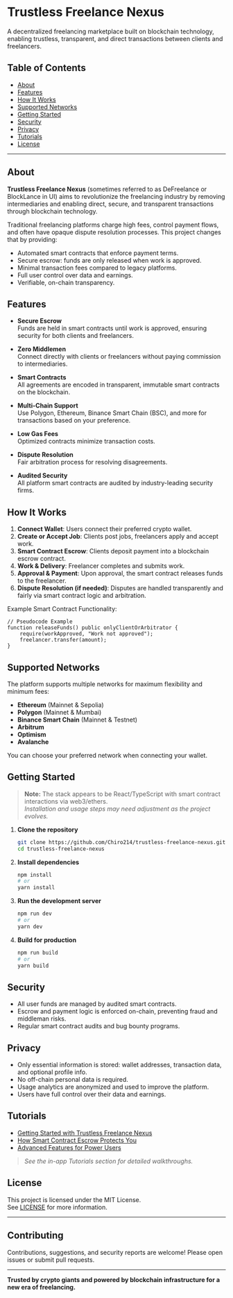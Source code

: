 # Trustless Freelance Nexus

A decentralized freelancing marketplace built on blockchain technology, enabling trustless, transparent, and direct transactions between clients and freelancers. 

## Table of Contents

- [About](#about)
- [Features](#features)
- [How It Works](#how-it-works)
- [Supported Networks](#supported-networks)
- [Getting Started](#getting-started)
- [Security](#security)
- [Privacy](#privacy)
- [Tutorials](#tutorials)
- [License](#license)

---

## About

**Trustless Freelance Nexus** (sometimes referred to as DeFreelance or BlockLance in UI) aims to revolutionize the freelancing industry by removing intermediaries and enabling direct, secure, and transparent transactions through blockchain technology.

Traditional freelancing platforms charge high fees, control payment flows, and often have opaque dispute resolution processes. This project changes that by providing:
- Automated smart contracts that enforce payment terms.
- Secure escrow: funds are only released when work is approved.
- Minimal transaction fees compared to legacy platforms.
- Full user control over data and earnings.
- Verifiable, on-chain transparency.

## Features

- **Secure Escrow**  
  Funds are held in smart contracts until work is approved, ensuring security for both clients and freelancers.

- **Zero Middlemen**  
  Connect directly with clients or freelancers without paying commission to intermediaries.

- **Smart Contracts**  
  All agreements are encoded in transparent, immutable smart contracts on the blockchain.

- **Multi-Chain Support**  
  Use Polygon, Ethereum, Binance Smart Chain (BSC), and more for transactions based on your preference.

- **Low Gas Fees**  
  Optimized contracts minimize transaction costs.

- **Dispute Resolution**  
  Fair arbitration process for resolving disagreements.

- **Audited Security**  
  All platform smart contracts are audited by industry-leading security firms.

## How It Works

1. **Connect Wallet**: Users connect their preferred crypto wallet.
2. **Create or Accept Job**: Clients post jobs, freelancers apply and accept work.
3. **Smart Contract Escrow**: Clients deposit payment into a blockchain escrow contract.
4. **Work & Delivery**: Freelancer completes and submits work.
5. **Approval & Payment**: Upon approval, the smart contract releases funds to the freelancer.
6. **Dispute Resolution (if needed)**: Disputes are handled transparently and fairly via smart contract logic and arbitration.

Example Smart Contract Functionality:
```solidity
// Pseudocode Example
function releaseFunds() public onlyClientOrArbitrator {
    require(workApproved, "Work not approved");
    freelancer.transfer(amount);
}
```

## Supported Networks

The platform supports multiple networks for maximum flexibility and minimum fees:
- **Ethereum** (Mainnet & Sepolia)
- **Polygon** (Mainnet & Mumbai)
- **Binance Smart Chain** (Mainnet & Testnet)
- **Arbitrum**
- **Optimism**
- **Avalanche**

You can choose your preferred network when connecting your wallet.

## Getting Started

> **Note:** The stack appears to be React/TypeScript with smart contract interactions via web3/ethers.  
> _Installation and usage steps may need adjustment as the project evolves._

1. **Clone the repository**
    ```bash
    git clone https://github.com/Chiro214/trustless-freelance-nexus.git
    cd trustless-freelance-nexus
    ```

2. **Install dependencies**
    ```bash
    npm install
    # or
    yarn install
    ```

3. **Run the development server**
    ```bash
    npm run dev
    # or
    yarn dev
    ```

4. **Build for production**
    ```bash
    npm run build
    # or
    yarn build
    ```

## Security

- All user funds are managed by audited smart contracts.
- Escrow and payment logic is enforced on-chain, preventing fraud and middleman risks.
- Regular smart contract audits and bug bounty programs.

## Privacy

- Only essential information is stored: wallet addresses, transaction data, and optional profile info.
- No off-chain personal data is required.
- Usage analytics are anonymized and used to improve the platform.
- Users have full control over their data and earnings.

## Tutorials

- [Getting Started with Trustless Freelance Nexus](#)
- [How Smart Contract Escrow Protects You](#)
- [Advanced Features for Power Users](#)

> _See the in-app Tutorials section for detailed walkthroughs._

## License

This project is licensed under the MIT License.  
See [LICENSE](./LICENSE) for more information.

---

## Contributing

Contributions, suggestions, and security reports are welcome! Please open issues or submit pull requests.

---

**Trusted by crypto giants and powered by blockchain infrastructure for a new era of freelancing.**
